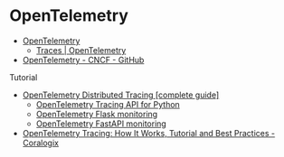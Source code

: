 # OpenTelemetry

- [OpenTelemetry](https://opentelemetry.io/)
  - [Traces | OpenTelemetry](https://opentelemetry.io/docs/concepts/signals/traces/)
- [OpenTelemetry - CNCF - GitHub](https://github.com/open-telemetry)

Tutorial

- [OpenTelemetry Distributed Tracing [complete guide]](https://uptrace.dev/opentelemetry/distributed-tracing.html#best-practices)
  - [OpenTelemetry Tracing API for Python](https://uptrace.dev/opentelemetry/python-tracing.html)
  - [OpenTelemetry Flask monitoring](https://uptrace.dev/get/instrument/opentelemetry-flask.html)
  - [OpenTelemetry FastAPI monitoring](https://uptrace.dev/get/instrument/opentelemetry-fastapi.html)
- [OpenTelemetry Tracing: How It Works, Tutorial and Best Practices - Coralogix](https://coralogix.com/guides/opentelemetry/opentelemetry-tracing-how-it-works-tutorial-and-best-practices/)
